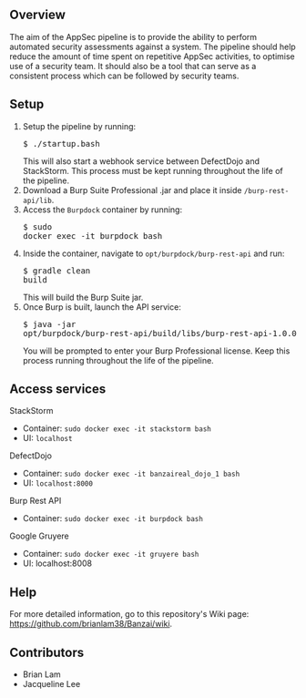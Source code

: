 ## Overview

The aim of the AppSec pipeline is to provide the ability to perform automated security assessments against a system. The pipeline should help reduce the amount of time spent on repetitive AppSec activities, to optimise use of a security team. It should also be a tool that can serve as a consistent process which can be followed by security teams.

## Setup

1. Setup the pipeline by running: <pre>$ ./startup.bash</pre>
This will also start a webhook service between DefectDojo and StackStorm. This process must be kept running throughout the life of the pipeline.
2. Download a Burp Suite Professional .jar and place it inside `/burp-rest-api/lib`.
3. Access the `Burpdock` container by running: <pre>$ sudo docker exec -it burpdock bash</pre>
4. Inside the container, navigate to `opt/burpdock/burp-rest-api` and run: <pre>$ gradle clean build</pre>
This will build the Burp Suite jar.
5. Once Burp is built, launch the API service: <pre>$ java -jar opt/burpdock/burp-rest-api/build/libs/burp-rest-api-1.0.0.jar</pre>
You will be prompted to enter your Burp Professional license. Keep this process running throughout the life of the pipeline.

## Access services

StackStorm
* Container: `sudo docker exec -it stackstorm bash`
* UI: `localhost`

DefectDojo
* Container: `sudo docker exec -it banzaireal_dojo_1 bash`
* UI: `localhost:8000`

Burp Rest API
* Container: `sudo docker exec -it burpdock bash`

Google Gruyere
* Container: `sudo docker exec -it gruyere bash`
* UI: localhost:8008

## Help

For more detailed information, go to this repository's Wiki page: https://github.com/brianlam38/Banzai/wiki.

## Contributors

* Brian Lam
* Jacqueline Lee
